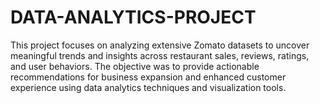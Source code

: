 # DATA-ANALYTICS-PROJECT
This project focuses on analyzing extensive Zomato datasets to uncover meaningful trends and insights across restaurant sales, reviews, ratings, and user behaviors. The objective was to provide actionable recommendations for business expansion and enhanced customer experience using data analytics techniques and visualization tools.
